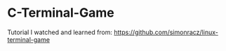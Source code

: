 # C-Terminal-Game
Tutorial I watched and learned from:  https://github.com/simonracz/linux-terminal-game 
